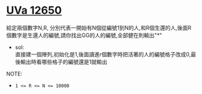 # [UVa 12650](https://vjudge.net/problem/UVA-12650)  
給定兩個數字N,R, 分別代表一開始有N個從編號1到N的人,和R個生還的人,後面R個數字是生還人的編號,請你找出GG的人的編號,全部健在則輸出"*"  

* sol:  
  直接建一個陣列,初始化是1,後面讀進r個數字時把活著的人的編號格子改成0,最後輸出時看哪些格子的編號還是1就輸出  
  
NOTE:  
  * `1 <= R <= N <= 10000`
